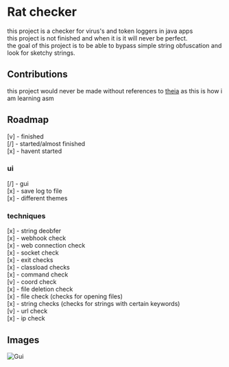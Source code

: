# Rat checker
this project is a checker for virus's and token loggers in java apps<br>
this project is not finished and when it is it will never be perfect. <br>
the goal of this project is to be able to bypass simple string obfuscation and look for sketchy strings. <br>

## Contributions

this project would never be made without references to [theia](https://github.com/Tigermouthbear/Theia) as this is how i am learning asm

## Roadmap

[v] - finished<br>
[/] - started/almost finished<br>
[x] - havent started<br>

### ui
   [/] - gui <br>
   [x] - save log to file<br>
   [x]  - different themes<br>

### techniques
   [x] - string deobfer <br>
   [x] - webhook check <br>
   [x] - web connection check <br>
   [x] - socket check <br>
   [x] - exit checks <br>
   [x] - classload checks <br>
   [x] - command check <br>
   [v] - coord check <br>
   [x] - file deletion check <br>
   [x] - file check (checks for opening files) <br>
   [x] - string checks (checks for strings with certain keywords) <br>
   [v] - url check <br>
   [x] - ip check <br>
   
## Images

![Gui](https://i.gyazo.com/9460ff3bd92b15f04c003b4a053c39e5.png)
      
